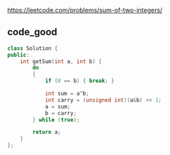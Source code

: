 
https://leetcode.com/problems/sum-of-two-integers/

## code_good
```cpp
class Solution {
public:
    int getSum(int a, int b) {
        do 
        {
            if (0 == b) { break; }

            int sum = a^b;
            int carry = (unsigned int)(a&b) << 1;
            a = sum;
            b = carry;
        } while (true);

        return a;
    }
};
```
